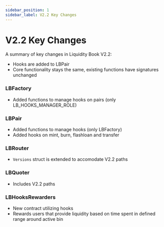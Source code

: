 ```yaml
---
sidebar_position: 1
sidebar_label: V2.2 Key Changes
---
```


# V2.2 Key Changes

A summary of key changes in Liquidity Book V2.2: 
- Hooks are added to LBPair
- Core functionality stays the same, existing functions have signatures unchanged

### LBFactory
- Added functions to manage hooks on pairs (only LB_HOOKS_MANAGER_ROLE)

### LBPair 
- Added functions to manage hooks (only LBFactory)
- Added hooks on mint, burn, flashloan and transfer

### LBRouter
- `Versions` struct is extended to accomodate V2.2 paths

### LBQuoter
- Includes V2.2 paths

### LBHooksRewarders
- New contract utilizing hooks
- Rewards users that provide liquidity based on time spent in defined range around active bin